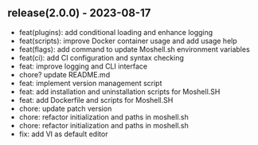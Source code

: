 ## release(2.0.0) - 2023-08-17
- feat(plugins): add conditional loading and enhance logging
- feat(scripts): improve Docker container usage and add usage help
- feat(flags): add command to update Moshell.sh environment variables
- feat(ci): add CI configuration and syntax checking
- feat: improve logging and CLI interface
- chore? update README.md
- feat: implement version management script
- feat: add installation and uninstallation scripts for Moshell.SH
- feat: add Dockerfile and scripts for Moshell.SH
- chore: update patch version
- chore: refactor initialization and paths in moshell.sh
- chore: refactor initialization and paths in moshell.sh
- fix: add VI as default editor



